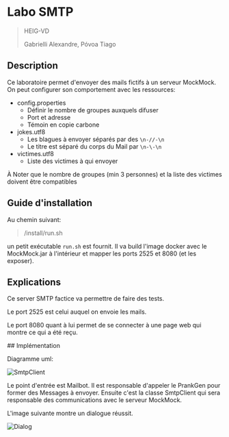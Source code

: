 # Labo SMTP

> HEIG-VD
>
> Gabrielli Alexandre, Póvoa Tiago

## Description

Ce laboratoire permet d'envoyer des mails fictifs à un serveur MockMock. On peut configurer son comportement avec les ressources:

* config.properties
  * Définir le nombre de groupes auxquels difuser
  * Port et adresse
  * Témoin en copie carbone
* jokes.utf8
  * Les blagues à envoyer séparés par des `\n-//-\n` 
  * Le titre est séparé du corps du Mail par `\n-\-\n`
* victimes.utf8
  * Liste des victimes à qui envoyer

À Noter que le nombre de groupes (min 3 personnes) et la liste des victimes doivent être compatibles

## Guide d'installation

Au chemin suivant: 

> /install/run.sh

un petit exécutable `run.sh` est fournit. Il va build l'image docker avec le MockMock.jar à l'intérieur et mapper les ports 2525 et 8080 (et les exposer).

## Explications

Ce server SMTP factice va permettre de faire des tests. 

Le port 2525 est celui auquel on envoie les mails.

Le port 8080 quant à lui permet de se connecter à une page web qui montre ce qui a été reçu.

## Implémentation

Diagramme uml:

![SmtpClient](/Users/chadanlo/Documents/res/labosmtp/SmtpClient.png)



Le point d'entrée est Mailbot. Il est responsable d'appeler le PrankGen pour former des Messages à envoyer. Ensuite c'est la classe SmtpClient qui sera responsable des communications avec le serveur MockMock.

L'image suivante montre un dialogue réussit.

![Dialog](/Users/chadanlo/Documents/res/labosmtp/Dialog.png)